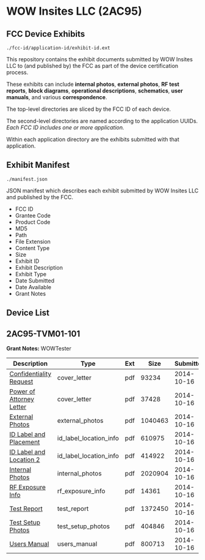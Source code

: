 # WOW Insites LLC (2AC95)
## FCC Device Exhibits

```
./fcc-id/application-id/exhibit-id.ext
```

This repository contains the exhibit documents submitted by WOW Insites LLC to (and published by) the FCC as part of the device certification process.

These exhibits can include **internal photos**, **external photos**, **RF test reports**, **block diagrams**, **operational descriptions**, **schematics**, **user manuals**, and various **correspondence**.

The top-level directories are sliced by the FCC ID of each device.

The second-level directories are named according to the application UUIDs. *Each FCC ID includes one or more application.*

Within each application directory are the exhibits submitted with that application. 

## Exhibit Manifest

```
./manifest.json
```

JSON manifest which describes each exhibit submitted by WOW Insites LLC and published by the FCC.

- FCC ID
- Grantee Code
- Product Code
- MD5
- Path
- File Extension
- Content Type
- Size
- Exhibit ID
- Exhibit Description
- Exhibit Type
- Date Submitted
- Date Available
- Grant Notes

## Device List
## 2AC95-TVM01-101
**Grant Notes:** WOWTester

| Description | Type | Ext | Size | Submitted | Available |
| ----------- | ---- | --- | ---- | --------- | --------- |
| [Confidentiality Request](2AC95-TVM01-101/4ad1eda1e0f681823b8750b42adb64b6/2420657.pdf) | cover_letter | pdf | 93234 | 2014-10-16 | 2014-10-17 |
| [Power of Attorney Letter](2AC95-TVM01-101/4ad1eda1e0f681823b8750b42adb64b6/2420658.pdf) | cover_letter | pdf | 37428 | 2014-10-16 | 2014-10-17 |
| [External Photos](2AC95-TVM01-101/4ad1eda1e0f681823b8750b42adb64b6/2420659.pdf) | external_photos | pdf | 1040463 | 2014-10-16 | 2014-10-17 |
| [ID Label and Placement](2AC95-TVM01-101/4ad1eda1e0f681823b8750b42adb64b6/2420660.pdf) | id_label_location_info | pdf | 610975 | 2014-10-16 | 2014-10-17 |
| [ID Label and Location 2](2AC95-TVM01-101/4ad1eda1e0f681823b8750b42adb64b6/2420661.pdf) | id_label_location_info | pdf | 414922 | 2014-10-16 | 2014-10-17 |
| [Internal Photos](2AC95-TVM01-101/4ad1eda1e0f681823b8750b42adb64b6/2420662.pdf) | internal_photos | pdf | 2020904 | 2014-10-16 | 2014-10-17 |
| [RF Exposure Info](2AC95-TVM01-101/4ad1eda1e0f681823b8750b42adb64b6/2420664.pdf) | rf_exposure_info | pdf | 14361 | 2014-10-16 | 2014-10-17 |
| [Test Report](2AC95-TVM01-101/4ad1eda1e0f681823b8750b42adb64b6/2420681.pdf) | test_report | pdf | 1372450 | 2014-10-16 | 2014-10-17 |
| [Test Setup Photos](2AC95-TVM01-101/4ad1eda1e0f681823b8750b42adb64b6/2420682.pdf) | test_setup_photos | pdf | 404846 | 2014-10-16 | 2014-10-17 |
| [Users Manual](2AC95-TVM01-101/4ad1eda1e0f681823b8750b42adb64b6/2420683.pdf) | users_manual | pdf | 800713 | 2014-10-16 | 2014-10-17 |
